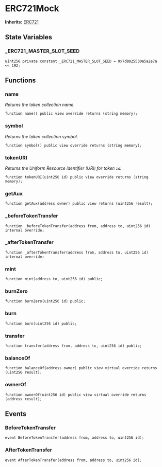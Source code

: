 # ERC721Mock
**Inherits:**
[ERC721](/lib/solady/src/tokens/ERC721.sol/abstract.ERC721.md)


## State Variables
### _ERC721_MASTER_SLOT_SEED

```solidity
uint256 private constant _ERC721_MASTER_SLOT_SEED = 0x7d8825530a5a2e7a << 192;
```


## Functions
### name

*Returns the token collection name.*


```solidity
function name() public view override returns (string memory);
```

### symbol

*Returns the token collection symbol.*


```solidity
function symbol() public view override returns (string memory);
```

### tokenURI

*Returns the Uniform Resource Identifier (URI) for token `id`.*


```solidity
function tokenURI(uint256 id) public view override returns (string memory);
```

### getAux


```solidity
function getAux(address owner) public view returns (uint256 result);
```

### _beforeTokenTransfer


```solidity
function _beforeTokenTransfer(address from, address to, uint256 id) internal override;
```

### _afterTokenTransfer


```solidity
function _afterTokenTransfer(address from, address to, uint256 id) internal override;
```

### mint


```solidity
function mint(address to, uint256 id) public;
```

### burnZero


```solidity
function burnZero(uint256 id) public;
```

### burn


```solidity
function burn(uint256 id) public;
```

### transfer


```solidity
function transfer(address from, address to, uint256 id) public;
```

### balanceOf


```solidity
function balanceOf(address owner) public view virtual override returns (uint256 result);
```

### ownerOf


```solidity
function ownerOf(uint256 id) public view virtual override returns (address result);
```

## Events
### BeforeTokenTransfer

```solidity
event BeforeTokenTransfer(address from, address to, uint256 id);
```

### AfterTokenTransfer

```solidity
event AfterTokenTransfer(address from, address to, uint256 id);
```

